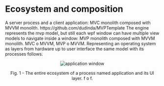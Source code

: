 # Ecosystem and composition
<p>A server process and a client application: MVC monolith composed with MVVM monolith. https://github.com/dudinda/MVPTemplate The engine represents the mvp model, but still each wpf window can have multiple view models to navigate inside a window: MVP monolith composed with MVVM monolith. MVC o MVVM, MVP o MVVM. Representing an operating system as layers from hardware up to user interface the same model with its processes follows.</p>
<p align="center">
    <img src="https://i.imgur.com/mZtAxXv.png" alt="application window">
     <p align="center">Fig. 1 - The entire ecosystem of a process named application and its UI layer. f o f.</p>
</p>
